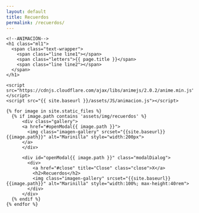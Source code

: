 ```yaml
---
layout: default
title: Recuerdos
permalink: /recuerdos/
---
```

<html>

    <!--ANIMACIÓN-->
    <h1 class="ml1">
      <span class="text-wrapper">
        <span class="line line1"></span>
        <span class="letters">{{ page.title }}</span>
        <span class="line line2"></span>
      </span>
    </h1>

    <script src="https://cdnjs.cloudflare.com/ajax/libs/animejs/2.0.2/anime.min.js"></script>
    <script src="{{ site.baseurl }}/assets/JS/animacion.js"></script>

  <!--LLAMADO A LAS IMAGENES-->

    {% for image in site.static_files %}
      {% if image.path contains 'assets/img/recuerdos' %}
          <div class="gallery">
          <a href="#openModal{{ image.path }}">
            <img class="imagen-gallery" srcset="{{site.baseurl}}{{image.path}}" alt="Marinilla" style="width:200px">
          </a>
          </div>

          <div id="openModal{{ image.path }}" class="modalDialog">
            <div>
              <a href="#close" title="Close" class="close">X</a>
              <h2>Recuerdos</h2>
              <img class="imagen-gallery" srcset="{{site.baseurl}}{{image.path}}" alt="Marinilla" style="width:100%; max-height:40rem">
            </div>
          </div>
      {% endif %}
    {% endfor %}

</html>

<!--div>
  {% assign image_files = site.static_files | where: "image", true %}
    {% for myimage in image_files %}
      <img src="{{site.baseurl}}{{ myimage.path }}" alt="image" width="133">
    {% endfor %}
</div-->
